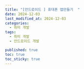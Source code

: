 ```yaml
---
title: "[안드로이드 ] 휴대폰 앱만들기  "
date: 2024-12-03
last_modified_at: 2024-12-03
categories:
  - 취미 개발
tags:
  - 취미 개발
  - 안드로이드 개발 

published: true
toc: true
toc_sticky: true
---
```

